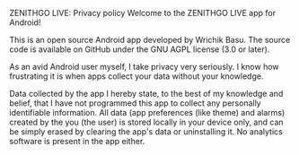 ZENITHGO LIVE: Privacy policy
Welcome to the ZENITHGO LIVE app for Android!

This is an open source Android app developed by Wrichik Basu. The source code is available on GitHub under the GNU AGPL license (3.0 or later).

As an avid Android user myself, I take privacy very seriously. I know how frustrating it is when apps collect your data without your knowledge.

Data collected by the app
I hereby state, to the best of my knowledge and belief, that I have not programmed this app to collect any personally identifiable information. All data (app preferences (like theme) and alarms) created by the you (the user) is stored locally in your device only, and can be simply erased by clearing the app's data or uninstalling it. No analytics software is present in the app either.
